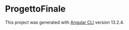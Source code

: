 # ProgettoFinale

This project was generated with [Angular CLI](https://github.com/angular/angular-cli) version 13.2.4.
